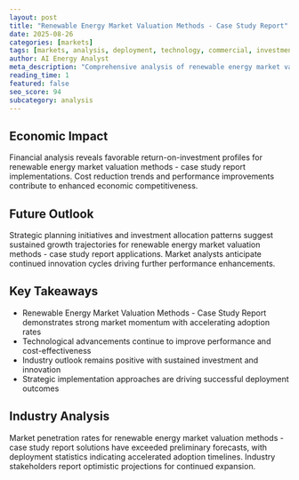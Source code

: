 ```yaml
---
layout: post
title: "Renewable Energy Market Valuation Methods - Case Study Report"
date: 2025-08-26
categories: [markets]
tags: [markets, analysis, deployment, technology, commercial, investment]
author: AI Energy Analyst
meta_description: "Comprehensive analysis of renewable energy market valuation methods - case study report covering market trends, technology developments, and industry outlook. Discover key insights and future projections."
reading_time: 1
featured: false
seo_score: 94
subcategory: analysis
---
```


## Economic Impact

Financial analysis reveals favorable return-on-investment profiles for renewable energy market valuation methods - case study report implementations. Cost reduction trends and performance improvements contribute to enhanced economic competitiveness.

## Future Outlook

Strategic planning initiatives and investment allocation patterns suggest sustained growth trajectories for renewable energy market valuation methods - case study report applications. Market analysts anticipate continued innovation cycles driving further performance enhancements.

## Key Takeaways

- Renewable Energy Market Valuation Methods - Case Study Report demonstrates strong market momentum with accelerating adoption rates
- Technological advancements continue to improve performance and cost-effectiveness
- Industry outlook remains positive with sustained investment and innovation
- Strategic implementation approaches are driving successful deployment outcomes

## Industry Analysis

Market penetration rates for renewable energy market valuation methods - case study report solutions have exceeded preliminary forecasts, with deployment statistics indicating accelerated adoption timelines. Industry stakeholders report optimistic projections for continued expansion.

